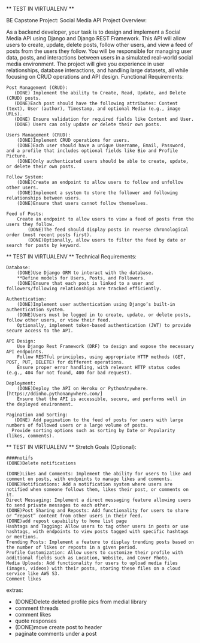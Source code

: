 

** TEST IN  VIRTUALENV **


 BE Capstone Project: Social Media API
Project Overview:

As a backend developer, your task is to design and implement a Social Media API using Django and Django REST Framework. This API will allow users to create, update, delete posts, follow other users, and view a feed of posts from the users they follow. You will be responsible for managing user data, posts, and interactions between users in a simulated real-world social media environment. The project will give you experience in user relationships, database interactions, and handling large datasets, all while focusing on CRUD operations and API design.
Functional Requirements:

    Post Management (CRUD):
       (DONE) Implement the ability to Create, Read, Update, and Delete (CRUD) posts.
       (DONE)Each post should have the following attributes: Content (text), User (author), Timestamp, and optional Media (e.g., image URLs).
       (DONE) Ensure validation for required fields like Content and User.
       (DONE) Users can only update or delete their own posts.

    Users Management (CRUD):
        (DONE)Implement CRUD operations for users.
        (DONE)Each user should have a unique Username, Email, Password, and a profile that includes optional fields like Bio and Profile Picture.
        (DONE)Only authenticated users should be able to create, update, or delete their own posts.

    Follow System:
        (DONE)Create an endpoint to allow users to follow and unfollow other users.
        (DONE)Implement a system to store the follower and following relationships between users.
        (DONE)Ensure that users cannot follow themselves.

    Feed of Posts:
        Create an endpoint to allow users to view a feed of posts from the users they follow.
            (DONE)The feed should display posts in reverse chronological order (most recent posts first).
            (DONE)Optionally, allow users to filter the feed by date or search for posts by keyword.

** TEST IN  VIRTUALENV **
Technical Requirements:

    Database:
        (DONE)Use Django ORM to interact with the database.
        **Define models for Users, Posts, and Followers.
        (DONE)Ensure that each post is linked to a user and followers/following relationships are tracked efficiently.

    Authentication:
        (DONE)Implement user authentication using Django’s built-in authentication system.
        (DONE)Users must be logged in to create, update, or delete posts, follow other users, or view their feed.
        Optionally, implement token-based authentication (JWT) to provide secure access to the API.

    API Design:
        Use Django Rest Framework (DRF) to design and expose the necessary API endpoints.
        Follow RESTful principles, using appropriate HTTP methods (GET, POST, PUT, DELETE) for different operations.
        Ensure proper error handling, with relevant HTTP status codes (e.g., 404 for not found, 400 for bad request).

    Deployment:
        (DONE)Deploy the API on Heroku or PythonAnywhere. [https://ddinho.pythonanywhere.com/]
        Ensure that the API is accessible, secure, and performs well in the deployed environment.

    Pagination and Sorting:
       (DONE) Add pagination to the feed of posts for users with large numbers of followed users or a large volume of posts.
      Provide sorting options such as sorting by Date or Popularity (likes, comments).

** TEST IN  VIRTUALENV **
Stretch Goals (Optional):
    
    ####notifs
    (DONE)Delete notifications

    (DONE)Likes and Comments: Implement the ability for users to like and comment on posts, with endpoints to manage likes and comments.
    (DONE)Notifications: Add a notification system where users are notified when someone follows them, likes their post, or comments on it.
    Direct Messaging: Implement a direct messaging feature allowing users to send private messages to each other.
    (DONE)Post Sharing and Reposts: Add functionality for users to share or “repost” content from other users in their feed.
    (DONE)add repost capability to home list page
    Hashtags and Tagging: Allow users to tag other users in posts or use hashtags, with endpoints to view posts tagged with specific hashtags or mentions.
    Trending Posts: Implement a feature to display trending posts based on the number of likes or reposts in a given period.
    Profile Customization: Allow users to customize their profile with additional fields such as Location, Website, and Cover Photo.
    Media Uploads: Add functionality for users to upload media files (images, videos) with their posts, storing these files on a cloud service like AWS S3.
    Comment likes

extras:
- (DONE)Delete deleted profile pics from medial library
- comment threads
- comment likes
- quote responses
- (DONE)move create post to header
- paginate comments under a post
